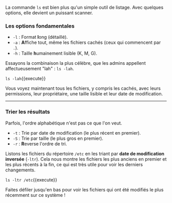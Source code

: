 La commande `ls` est bien plus qu'un simple outil de listage. Avec quelques options, elle devient un puissant scanner.

### Les options fondamentales

-   `-l` : Format **l**ong (détaillé).
-   `-a` : **A**ffiche tout, même les fichiers cachés (ceux qui commencent par `.`).
-   `-h` : Taille **h**umainement lisible (K, M, G).

Essayons la combinaison la plus célèbre, que les admins appellent affectueusement "lah" : `ls -lah`.

`ls -lah`{{execute}}

Vous voyez maintenant tous les fichiers, y compris les cachés, avec leurs permissions, leur propriétaire, une taille lisible et leur date de modification.

---

### Trier les résultats

Parfois, l'ordre alphabétique n'est pas ce que l'on veut.
-   `-t` : Trie par date de modification (le plus récent en premier).
-   `-S` : Trie par taille (le plus gros en premier).
-   `-r` : **R**everse l'ordre de tri.

Listons les fichiers du répertoire `/etc` en les triant par **date de modification inversée** (`-ltr`). Cela nous montre les fichiers les plus anciens en premier et les plus récents à la fin, ce qui est très utile pour voir les derniers changements.

`ls -ltr /etc`{{execute}}

Faites défiler jusqu'en bas pour voir les fichiers qui ont été modifiés le plus récemment sur ce système !